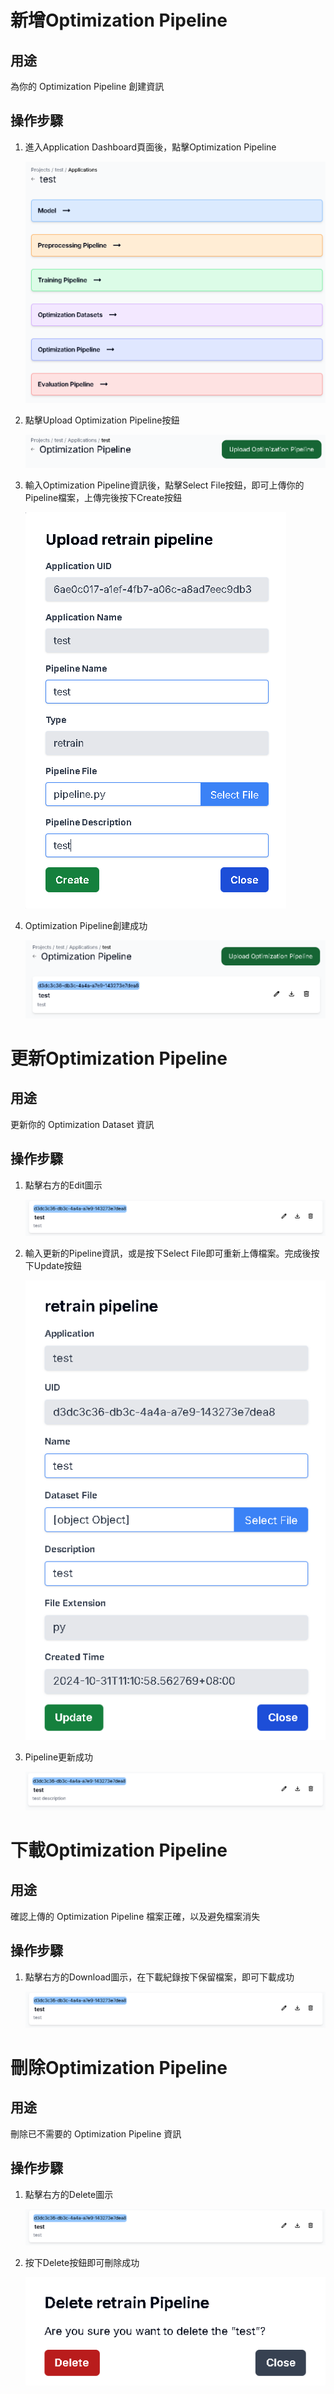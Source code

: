 # 新增Optimization Pipeline

## 用途

為你的 Optimization Pipeline 創建資訊

## 操作步驟

1. 進入Application  Dashboard頁面後，點擊Optimization Pipeline
    
    ![create](../images/optimization/create.png)
    
2. 點擊Upload Optimization Pipeline按鈕
    
    ![create1](../images/optimization/create1.png)
    
3. 輸入Optimization Pipeline資訊後，點擊Select File按鈕，即可上傳你的Pipeline檔案，上傳完後按下Create按鈕
    
    ![create2](../images/optimization/create2.png)
    
4. Optimization Pipeline創建成功
    
    ![create3](../images/optimization/create3.png)


# 更新Optimization Pipeline

## 用途

更新你的 Optimization Dataset 資訊

## 操作步驟

1. 點擊右方的Edit圖示
    
    ![edit](../images/optimization/edit.png)

2. 輸入更新的Pipeline資訊，或是按下Select File即可重新上傳檔案。完成後按下Update按鈕
    
    ![edit1](../images/optimization/edit1.png)

3. Pipeline更新成功
    
    ![edit2](../images/optimization/edit2.png)


# 下載Optimization Pipeline

## 用途

確認上傳的 Optimization Pipeline 檔案正確，以及避免檔案消失

## 操作步驟

1. 點擊右方的Download圖示，在下載紀錄按下保留檔案，即可下載成功
    
    ![edit](../images/optimization/edit.png)


# 刪除Optimization Pipeline

## 用途

刪除已不需要的 Optimization Pipeline 資訊

## 操作步驟

1. 點擊右方的Delete圖示
    
    ![edit](../images/Optimization/edit.png)

2. 按下Delete按鈕即可刪除成功
    
    ![delete](../images/Optimization/delete.png)